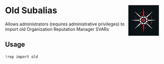 <h1>Old Subalias<img align="right" src="../../../Data/image.png" width="100px"></h1>

Allows administrators (requires administrative privileges) to import old Organization Reputation Manager SVARs

## Usage
`!rep import old`